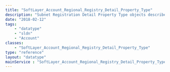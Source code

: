```yaml
---
title: "SoftLayer_Account_Regional_Registry_Detail_Property_Type"
description: "Subnet Registration Detail Property Type objects describe the nature of a [SoftLayer_Account_Regional_Registry_Detail_Property](/reference/datatypes/SoftLayer_Account_Regional_Registry_Detail_Property) object. These types use [http://php.net/pcre.pattern.php Perl-Compatible Regular Expressions] to validate the value of a property object. "
date: "2018-02-12"
tags:
    - "datatype"
    - "sldn"
    - "Account"
classes:
    - "SoftLayer_Account_Regional_Registry_Detail_Property_Type"
type: "reference"
layout: "datatype"
mainService : "SoftLayer_Account_Regional_Registry_Detail_Property_Type"
---
```


